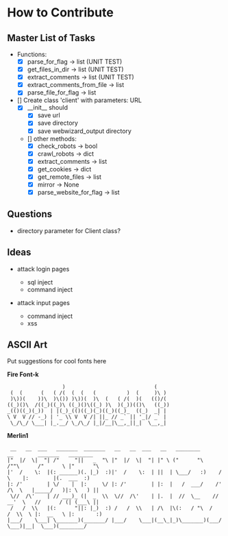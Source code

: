 # How to Contribute

## Master List of Tasks
- Functions:
    - [x] parse_for_flag -> list (UNIT TEST)
    - [x] get_files_in_dir -> list (UNIT TEST)
    - [x] extract_comments -> list (UNIT TEST)
    - [x] extract_comments_from_file -> list
    - [x] parse_file_for_flag -> list

- [] Create class 'client' with parameters: URL
    - [x] \_\_init\_\_ should
        - [x] save url
        - [x] save directory
        - [x] save webwizard_output directory
    - [] other methods: 
        - [x] check_robots -> bool
        - [x] crawl_robots -> dict
        - [x] extract_comments -> list
        - [x] get_cookies -> dict
        - [x] get_remote_files -> list
        - [x] mirror -> None
        - [x] parse_website_for_flag -> list

## Questions
- directory parameter for Client class?

## Ideas
- attack login pages
    - sql inject
    - command inject
    
- attack input pages
    - command inject
    - xss

## ASCII Art
Put suggestions for cool fonts here

**Fire Font-k**
```
                  )                             (     
 (  (      (   ( /(  (  (   (          )  (     )\ )  
 )\))(    ))\  )\()) )\))(  )\  (   ( /(  )(   (()/(  
((_)()\  /((_)((_)\ ((_)()\((_) )\  )(_))(()\   ((_)) 
_(()((_)(_))  | |(_)_(()((_)(_)((_)((_)_  ((_)  _| |  
\ V  V // -_) | '_ \\ V  V /| ||_ // _` || '_|/ _` |  
 \_/\_/ \___| |_.__/ \_/\_/ |_|/__|\__,_||_|  \__,_|  
```
**Merlin1**
```
 __   __  ___   _______  _______   __   __  ___   __   ________        __        _______   ________   
|"  |/  \|  "| /"     "||   _  "\ |"  |/  \|  "| |" \ ("      "\      /""\      /"      \ |"      "\  
|'  /    \:  |(: ______)(. |_)  :)|'  /    \:  | ||  | \___/   :)    /    \    |:        |(.  ___  :) 
|: /'        | \/    |  |:     \/ |: /'        | |:  |   /  ___/    /' /\  \   |_____/   )|: \   ) || 
 \//  /\'    | // ___)_ (|  _  \\  \//  /\'    | |.  |  //  \__    //  __'  \   //      / (| (___\ || 
 /   /  \\   |(:      "||: |_)  :) /   /  \\   | /\  |\(:   / "\  /   /  \\  \ |:  __   \ |:       :) 
|___/    \___| \_______)(_______/ |___/    \___|(__\_|_)\_______)(___/    \___)|__|  \___)(________/  
```
